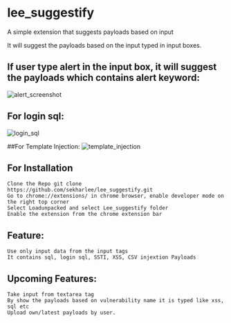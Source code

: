 # lee_suggestify
A simple extension that suggests payloads based on input

It will suggest the payloads based on the input typed in input boxes. 

  ## If user type alert in the input box, it will suggest the payloads which contains alert keyword:
![alert_screenshot](https://user-images.githubusercontent.com/51740389/213888672-9ae37f0f-849b-4fcc-852a-b3f3c3b8c3f1.png)

  ## For login sql:
  ![login_sql](https://user-images.githubusercontent.com/51740389/213888761-b99457f5-9cb8-45c0-b21e-a23bee89cece.png)
	
  ##For Template Injection:
  ![template_injection](https://user-images.githubusercontent.com/51740389/213888783-6875e486-f22e-4b88-86dd-a37faae20bb0.png)

  ## For Installation
	
	Clone the Repo git clone https://github.com/sekharlee/lee_suggestify.git
	Go to chrome://extensions/ in chrome browser, enable developer mode on the right top corner
	Select Loadunpacked and select Lee_suggestify folder
	Enable the extension from the chrome extension bar

  ## Feature:
	Use only input data from the input tags
	It contains sql, login sql, SSTI, XSS, CSV injextion Payloads

  ## Upcoming Features:
	Take input from textarea tag
	By show the payloads based on vulnerability name it is typed like xss, sql etc
	Upload own/latest payloads by user.
